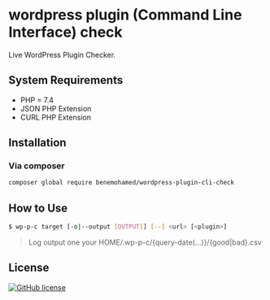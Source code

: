 # wordpress plugin (Command Line Interface) check  
Live WordPress Plugin Checker.
## System Requirements

-  PHP = 7.4
-  JSON PHP Extension
-  CURL PHP Extension

## Installation
### Via composer
```bash
composer global require benemohamed/wordpress-plugin-cli-check
```

## How to Use
```bash
$ wp-p-c target [-o|--output [OUTPUT]] [--] <url> [<plugin>]
```

> Log output one your HOME/.wp-p-c/{query-date(...)}/{good|bad}.csv

## License
[![GitHub license](https://img.shields.io/github/license/benemohamed/wordpress-plugin-cli-check.svg)](https://github.com/benemohamed/wordpress-plugin-cli-check)
